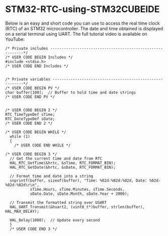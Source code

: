 # STM32-RTC-using-STM32CUBEIDE
Below is an easy and short code you can use to access the real time clock (RTC) of an STM32 microcontroller. The date and time obtained is displayed on a serial terminal using UART.
The full tutorial video is available on YouTube:

    /* Private includes ----------------------------------------------------------*/
    /* USER CODE BEGIN Includes */
    #include <stdio.h>
    /* USER CODE END Includes */
    
    
    /* Private variables ---------------------------------------------------------*/
    /* USER CODE BEGIN PV */
    char buffer[100];  // Buffer to hold time and date strings
    /* USER CODE END PV */
    
    
    /* USER CODE BEGIN 2 */
    RTC_TimeTypeDef sTime;
    RTC_DateTypeDef sDate;
    /* USER CODE END 2 */
    
    /* USER CODE BEGIN WHILE */
      while (1)
      {
        /* USER CODE END WHILE */

    /* USER CODE BEGIN 3 */
      // Get the current time and date from RTC
      HAL_RTC_GetTime(&hrtc, &sTime, RTC_FORMAT_BIN);
      HAL_RTC_GetDate(&hrtc, &sDate, RTC_FORMAT_BIN);

      // Format time and date into a string
      snprintf(buffer, sizeof(buffer), "Time: %02d:%02d:%02d, Date: %02d-%02d-%02d\r\n",
               sTime.Hours, sTime.Minutes, sTime.Seconds,
               sDate.Date, sDate.Month, sDate.Year + 2000);

      // Transmit the formatted string over USART
      HAL_UART_Transmit(&huart2, (uint8_t*)buffer, strlen(buffer), HAL_MAX_DELAY);

      HAL_Delay(1000);  // Update every second
      }
      /* USER CODE END 3 */
